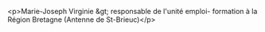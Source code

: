 &lt;p&gt;Marie-Joseph Virginie &amp;gt; responsable de l&#x27;unité emploi- formation à la Région Bretagne (Antenne de St-Brieuc)&lt;&#x2F;p&gt;